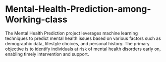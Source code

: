 # Mental-Health-Prediction-among-Working-class
The Mental Health Prediction project leverages machine learning techniques to predict mental health issues based on various factors such as demographic data, lifestyle choices, and personal history. The primary objective is to identify individuals at risk of mental health disorders early on, enabling timely intervention and support.
